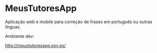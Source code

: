 # MeusTutoresApp
Aplicação web e mobile para correção de frases em português ou outras línguas.

Ambiente dev:

http://meustutoresapp.esy.es/
